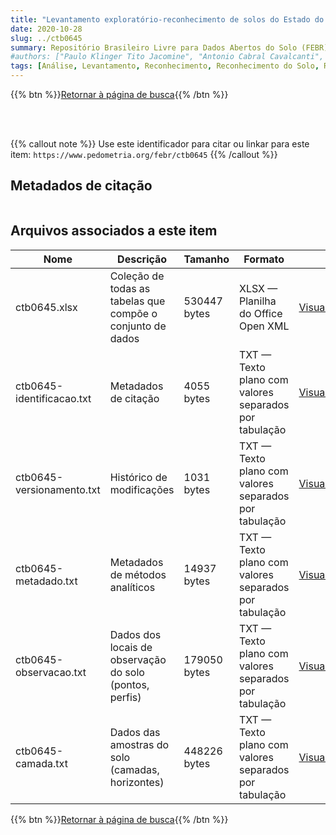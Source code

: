 ```yaml
---
title: "Levantamento exploratório-reconhecimento de solos do Estado do Maranhão"
date: 2020-10-28
slug: ../ctb0645
summary: Repositório Brasileiro Livre para Dados Abertos do Solo (FEBR) | A febre dos dados de solo no Brasil
#authors: ["Paulo Klinger Tito Jacomine", "Antonio Cabral Cavalcanti", "Sergio Costa Pinto Pessôa", "Nivaldo Brugos", "Luiz Alberto Regueira Medeiros", "Osvaldo Ferreira Lopes", "Heraclio Fernandes Raposo de Mélo  Filho", "Rheno Amaro Formiga", "Maria Amélia de Moraes Duriez", "Marie Elizabeth C. C. de Mélo Filho", "Ruth Andrade Leal Johas", "Washington de Oliveira Barreto", "Wilson Sant'Anna de Araújo", "Raphael Minotti Bloise", "Giza Nara C. Moreira", "Luiz Bezerra de Oliveira", "José Lopes de Paula", "Therezinha da Costa Lima", "Loiva Lizia Antonello", "Evanda Maria Rodrigues", "Maria Carmelita Machado Menezes", "Roberto Chaves Ferreira", "Alfredo Stange"]
tags: [Análise, Levantamento, Reconhecimento, Reconhecimento do Solo, Recurso natural, Solo]
---
```


<style>
div.alert > div {
    font-size: 0.8rem;
}
</style>

{{% btn %}}<a href="/febr/buscar/">Retornar à página de busca</a>{{% /btn %}}

<br>
<br>

{{% callout note %}}
Use este identificador para citar ou linkar para este item: `https://www.pedometria.org/febr/ctb0645`
{{% /callout %}}

## Metadados de citação

<table>
<!-- Fonte: https://gist.github.com/jfreels/6814721 -->
<script src="https://d3js.org/d3.v3.min.js" charset="utf-8"></script>
<!-- <script type='text/javascript' src='/febr/buscar/script.js'></script> -->
<script type='text/javascript'>
  d3.tsv('ctb0645-identificacao.txt',function (data) {
    var columns = ['campo', 'valor']
    tabulate(data, columns)
  })
</script>
</table>

## Arquivos associados a este item

<table style="width:100%">
  <thead>
    <tr>
      <th>Nome</th>
      <th>Descrição</th>
      <th>Tamanho</th>
      <th>Formato</th>
      <th></th>
    </tr>
  </thead>
  <tbody>
    <tr>
      <td>ctb0645.xlsx</td>
      <td>Coleção de todas as tabelas que compõe o conjunto de dados</td>
      <td>530447 bytes</td>
      <td>XLSX — Planilha do Office Open XML</td>
      <td><a href="https://cloud.utfpr.edu.br/index.php/s/Df6dhfzYJ1DDeso/download?path=%2Fctb0645&files=ctb0645.xlsx" class="btn btn-primary btn-block" role="button">Visualizar/Abrir</a></td>
    </tr>
    <tr>
      <td>ctb0645-identificacao.txt</td>
      <td>Metadados de citação</td>
      <td>4055 bytes</td>
      <td>TXT — Texto plano com valores separados por tabulação</td>
      <td><a href="https://cloud.utfpr.edu.br/index.php/s/Df6dhfzYJ1DDeso/download?path=%2Fctb0645&files=ctb0645-identificacao.txt" class="btn btn-primary btn-block" role="button">Visualizar/Abrir</a></td>
    </tr>
    <tr>
      <td>ctb0645-versionamento.txt</td>
      <td>Histórico de modificações</td>
      <td>1031 bytes</td>
      <td>TXT — Texto plano com valores separados por tabulação</td>
      <td><a href="https://cloud.utfpr.edu.br/index.php/s/Df6dhfzYJ1DDeso/download?path=%2Fctb0645&files=ctb0645-versionamento.txt" class="btn btn-primary btn-block" role="button">Visualizar/Abrir</a></td>
    </tr>
    <tr>
      <td>ctb0645-metadado.txt</td>
      <td>Metadados de métodos analíticos</td>
      <td>14937 bytes</td>
      <td>TXT — Texto plano com valores separados por tabulação</td>
      <td><a href="https://cloud.utfpr.edu.br/index.php/s/Df6dhfzYJ1DDeso/download?path=%2Fctb0645&files=ctb0645-metadado.txt" class="btn btn-primary btn-block" role="button">Visualizar/Abrir</a></td>
    </tr>
    <tr>
      <td>ctb0645-observacao.txt</td>
      <td>Dados dos locais de observação do solo (pontos, perfis)</td>
      <td>179050 bytes</td>
      <td>TXT — Texto plano com valores separados por tabulação</td>
      <td><a href="https://cloud.utfpr.edu.br/index.php/s/Df6dhfzYJ1DDeso/download?path=%2Fctb0645&files=ctb0645-observacao.txt" class="btn btn-primary btn-block" role="button">Visualizar/Abrir</a></td>
    </tr>
    <tr>
      <td>ctb0645-camada.txt</td>
      <td>Dados das amostras do solo (camadas, horizontes)</td>
      <td>448226 bytes</td>
      <td>TXT — Texto plano com valores separados por tabulação</td>
      <td><a href="https://cloud.utfpr.edu.br/index.php/s/Df6dhfzYJ1DDeso/download?path=%2Fctb0645&files=ctb0645-camada.txt" class="btn btn-primary btn-block" role="button">Visualizar/Abrir</a></td>
    </tr>
  </tbody>
</table>

{{% btn %}}<a href="/febr/buscar/">Retornar à página de busca</a>{{% /btn %}}
